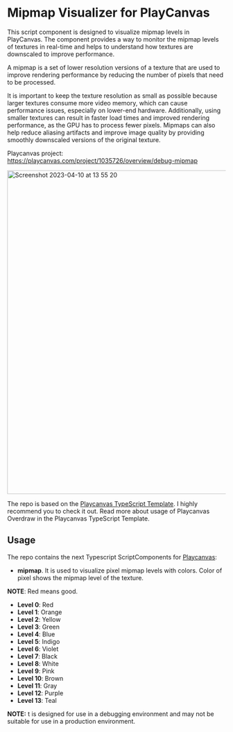# Mipmap Visualizer for PlayCanvas

This script component is designed to visualize mipmap levels in PlayCanvas. The component provides a way to monitor the mipmap levels of textures in real-time and helps to understand how textures are downscaled to improve performance.

A mipmap is a set of lower resolution versions of a texture that are used to improve rendering performance by reducing the number of pixels that need to be processed.

It is important to keep the texture resolution as small as possible because larger textures consume more video memory, which can cause performance issues, especially on lower-end hardware. Additionally, using smaller textures can result in faster load times and improved rendering performance, as the GPU has to process fewer pixels. Mipmaps can also help reduce aliasing artifacts and improve image quality by providing smoothly downscaled versions of the original texture.

Playcanvas project: https://playcanvas.com/project/1035726/overview/debug-mipmap

<img width="747" alt="Screenshot 2023-04-10 at 13 55 20" src="https://user-images.githubusercontent.com/104348270/230879879-079370d3-44c2-4f45-8abd-fc36377fadf3.png">

The repo is based on the [Playcanvas TypeScript Template](https://github.com/querielo/playcanvas-typescript-template). I highly recommend you to check it out. Read more about usage of Playcanvas Overdraw in the Playcanvas TypeScript Template.

## Usage

The repo contains the next Typescript ScriptComponents for [Playcanvas](https://playcanvas.com/):

- **mipmap**. It is used to visualize pixel mipmap levels with colors. Color of pixel shows the mipmap level of the texture.

**NOTE**: Red means good.

* **Level 0**: Red
* **Level 1**: Orange
* **Level 2**: Yellow
* **Level 3**: Green
* **Level 4**: Blue
* **Level 5**: Indigo
* **Level 6**: Violet
* **Level 7**: Black
* **Level 8**: White
* **Level 9**: Pink
* **Level 10**: Brown
* **Level 11**: Gray
* **Level 12**: Purple
* **Level 13**: Teal

**NOTE:** t is designed for use in a debugging environment and may not be suitable for use in a production environment.
